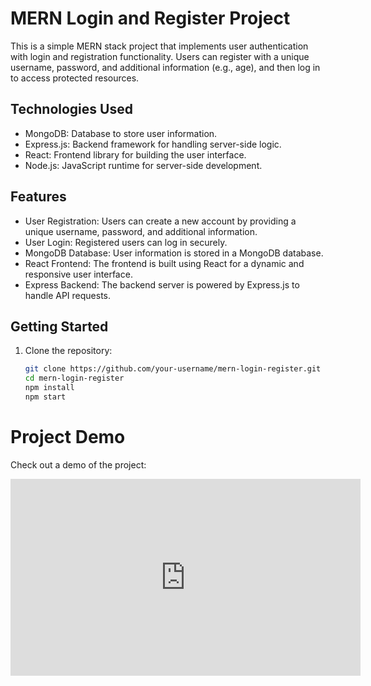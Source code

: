 # MERN Login and Register Project

This is a simple MERN stack project that implements user authentication with login and registration functionality. Users can register with a unique username, password, and additional information (e.g., age), and then log in to access protected resources.

## Technologies Used

- MongoDB: Database to store user information.
- Express.js: Backend framework for handling server-side logic.
- React: Frontend library for building the user interface.
- Node.js: JavaScript runtime for server-side development.

## Features

- User Registration: Users can create a new account by providing a unique username, password, and additional information.
- User Login: Registered users can log in securely.
- MongoDB Database: User information is stored in a MongoDB database.
- React Frontend: The frontend is built using React for a dynamic and responsive user interface.
- Express Backend: The backend server is powered by Express.js to handle API requests.

## Getting Started

1. Clone the repository:

   ```bash
   git clone https://github.com/your-username/mern-login-register.git
   cd mern-login-register
   npm install
   npm start
# Project Demo

Check out a demo of the project:

<iframe width="560" height="315" src="https://youtu.be/q0meQcihLeQ" frameborder="0" allowfullscreen></iframe>

